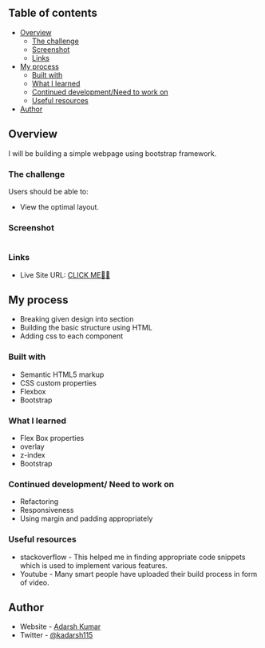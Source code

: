 
## Table of contents

- [Overview](#overview)
  - [The challenge](#the-challenge)
  - [Screenshot](#screenshot)
  - [Links](#links)
- [My process](#my-process)
  - [Built with](#built-with)
  - [What I learned](#what-i-learned)
  - [Continued development/Need to work on](#continued-development)
  - [Useful resources](#useful-resources)
- [Author](#author)


## Overview
I will be building a simple webpage using bootstrap framework.
### The challenge

Users should be able to:

- View the optimal layout.

### Screenshot

![]()

### Links


- Live Site URL: [CLICK ME🐱‍🏍]()

## My process
- Breaking given design into section
- Building the basic structure using HTML
- Adding css to each component
### Built with

- Semantic HTML5 markup
- CSS custom properties
- Flexbox
- Bootstrap


### What I learned
- Flex Box properties
- overlay
- z-index
- Bootstrap


### Continued development/ Need to work on
- Refactoring
- Responsiveness
- Using margin and padding appropriately


### Useful resources

- stackoverflow - This helped me in finding appropriate code snippets which is used to implement various features.
- Youtube - Many smart people have uploaded their build process in form of video.

## Author

- Website - [Adarsh Kumar](https://meadarshkumar.netlify.app/)
- Twitter - [@kadarsh115](https://twitter.com/kadarsh115)



